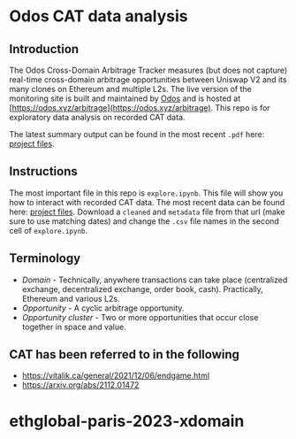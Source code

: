 # Odos CAT data analysis

## Introduction
The Odos Cross-Domain Arbitrage Tracker measures (but does not capture) real-time cross-domain arbitrage opportunities between Uniswap V2 and its many clones on Ethereum and multiple L2s. The live version of the monitoring site is built and maintained by [Odos](https://www.odos.xyz) and is hosted at [https://odos.xyz/arbitrage](https://odos.xyz/arbitrage). This repo is for exploratory data analysis on recorded CAT data.

The latest summary output can be found in the most recent `.pdf` here: [project files](https://drive.google.com/drive/folders/1IlaeQgOPKzE1fyhz2FuHsdj82gOvjKZE?usp=sharing). 

## Instructions
The most important file in this repo is `explore.ipynb`. This file will show you how to interact with recorded CAT data. The most recent data can be found here:
[project files](https://drive.google.com/drive/folders/1IlaeQgOPKzE1fyhz2FuHsdj82gOvjKZE?usp=sharing). Download a `cleaned` and `metadata` file from that url (make sure to use matching dates) and change the `.csv` file names in the second cell of `explore.ipynb`.

## Terminology
* *Domain* - Technically, anywhere transactions can take place (centralized exchange, decentralized exchange, order book, cash). Practically, Ethereum and various L2s.
* *Opportunity* - A cyclic arbitrage opportunity. 
* *Opportunity cluster* - Two or more opportunities that occur close together in space and value.

## CAT has been referred to in the following 
* https://vitalik.ca/general/2021/12/06/endgame.html
* https://arxiv.org/abs/2112.01472
# ethglobal-paris-2023-xdomain
